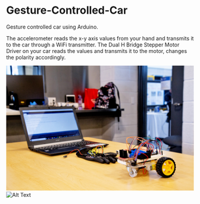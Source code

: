 # Gesture-Controlled-Car
Gesture controlled car using Arduino.

The accelerometer reads the x-y axis values from your hand and transmits it to the car through a WiFi transmitter.
The Dual H Bridge Stepper Motor Driver on your car reads the values and transmits it to the motor, changes the polarity accordingly.


![Alt Text](https://github.com/hookFang/Gesture-Controlled-Car/blob/master/Photos/Car.jpg)
![Alt Text](https://github.com/hookFang/Gesture-Controlled-Car/blob/master/Photos/Car1.jpg)
